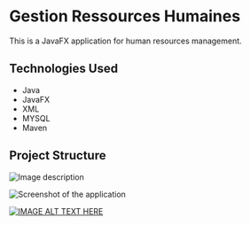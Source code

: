 # Gestion Ressources Humaines

This is a JavaFX application for human resources management.

## Technologies Used

- Java
- JavaFX
- XML
- MYSQL
- Maven

## Project Structure
![Image description](path/to/image)

![Screenshot of the application](images/screenshot.png)

[![IMAGE ALT TEXT HERE](http://img.youtube.com/vi/YOUTUBE_VIDEO_ID/0.jpg)](http://www.youtube.com/watch?v=YOUTUBE_VIDEO_ID)
